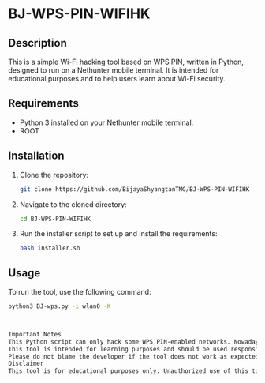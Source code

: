 # BJ-WPS-PIN-WIFIHK

## Description
This is a simple Wi-Fi hacking tool based on WPS PIN, written in Python, designed to run on a Nethunter mobile terminal. It is intended for educational purposes and to help users learn about Wi-Fi security.

## Requirements
- Python 3 installed on your Nethunter mobile terminal.
- ROOT
## Installation
1. Clone the repository:
    ```bash
    git clone https://github.com/BijayaShyangtanTMG/BJ-WPS-PIN-WIFIHK
    ```
2. Navigate to the cloned directory:
    ```bash
    cd BJ-WPS-PIN-WIFIHK
    ```
3. Run the installer script to set up and install the requirements:
    ```bash
    bash installer.sh
    ```

## Usage
To run the tool, use the following command:
```bash
python3 BJ-wps.py -i wlan0 -K



Important Notes
This Python script can only hack some WPS PIN-enabled networks. Nowadays, most networks use WPA/WPA2 security, so this tool cannot hack all networks.
This tool is intended for learning purposes and should be used responsibly. It is not very effective against all types of network security.
Please do not blame the developer if the tool does not work as expected. This tool is based on Python and has its limitations.
Disclaimer
This tool is for educational purposes only. Unauthorized use of this tool to access networks without permission is illegal and unethical. The developer is not responsible for any misuse of this tool.
